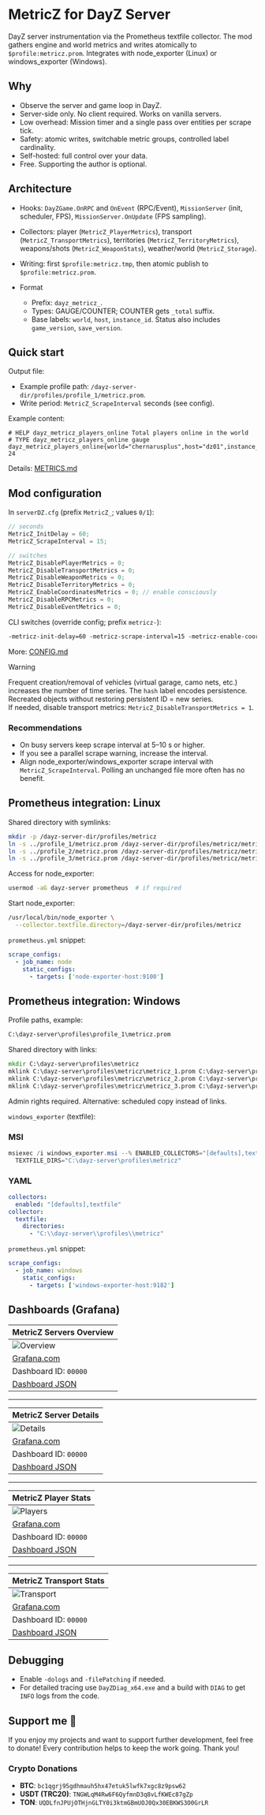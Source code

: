 # MetricZ for DayZ Server

DayZ server instrumentation via the Prometheus textfile collector. The mod
gathers engine and world metrics and writes atomically to
`$profile:metricz.prom`. Integrates with node_exporter (Linux) or
windows_exporter (Windows).

## Why

* Observe the server and game loop in DayZ.
* Server-side only. No client required. Works on vanilla servers.
* Low overhead: Mission timer and a single pass over entities per scrape
  tick.
* Safety: atomic writes, switchable metric groups, controlled label
  cardinality.
* Self-hosted: full control over your data.
* Free. Supporting the author is optional.

## Architecture

* Hooks: `DayZGame.OnRPC` and `OnEvent` (RPC/Event), `MissionServer` (init,
  scheduler, FPS), `MissionServer.OnUpdate` (FPS sampling).
* Collectors: player (`MetricZ_PlayerMetrics`), transport
  (`MetricZ_TransportMetrics`), territories (`MetricZ_TerritoryMetrics`),
  weapons/shots (`MetricZ_WeaponStats`), weather/world (`MetricZ_Storage`).
* Writing: first `$profile:metricz.tmp`, then atomic publish to
  `$profile:metricz.prom`.
* Format

  * Prefix: `dayz_metricz_`.
  * Types: GAUGE/COUNTER; COUNTER gets `_total` suffix.
  * Base labels: `world`, `host`, `instance_id`. Status also includes
    `game_version`, `save_version`.

## Quick start

Output file:

* Example profile path: `/dayz-server-dir/profiles/profile_1/metricz.prom`.
* Write period: `MetricZ_ScrapeInterval` seconds (see config).

Example content:

```PromQL
# HELP dayz_metricz_players_online Total players online in the world
# TYPE dayz_metricz_players_online gauge
dayz_metricz_players_online{world="chernarusplus",host="dz01",instance_id="1"} 24
```

Details: [METRICS.md](./METRICS.md)

## Mod configuration

In `serverDZ.cfg` (prefix `MetricZ_`; values `0/1`):

```c
// seconds
MetricZ_InitDelay = 60;
MetricZ_ScrapeInterval = 15;

// switches
MetricZ_DisablePlayerMetrics = 0;
MetricZ_DisableTransportMetrics = 0;
MetricZ_DisableWeaponMetrics = 0;
MetricZ_DisableTerritoryMetrics = 0;
MetricZ_EnableCoordinatesMetrics = 0; // enable consciously
MetricZ_DisableRPCMetrics = 0;
MetricZ_DisableEventMetrics = 0;
```

CLI switches (override config; prefix `metricz-`):

```txt
-metricz-init-delay=60 -metricz-scrape-interval=15 -metricz-enable-coordinates=false -metricz-disable-rpc=false -metricz-disable-event=false
```

More: [CONFIG.md](./CONFIG.md)

> [!WARNING]  
> Frequent creation/removal of vehicles (virtual garage, camo nets, etc.)
> increases the number of time series. The `hash` label encodes persistence.
> Recreated objects without restoring persistent ID = new series.  
> If needed, disable transport metrics: `MetricZ_DisableTransportMetrics = 1`.

### Recommendations

* On busy servers keep scrape interval at 5–10 s or higher.
* If you see a parallel scrape warning, increase the interval.
* Align node_exporter/windows_exporter scrape interval with
  `MetricZ_ScrapeInterval`. Polling an unchanged file more often has no
  benefit.

## Prometheus integration: Linux

Shared directory with symlinks:

```bash
mkdir -p /dayz-server-dir/profiles/metricz
ln -s ../profile_1/metricz.prom /dayz-server-dir/profiles/metricz/metricz_1.prom
ln -s ../profile_2/metricz.prom /dayz-server-dir/profiles/metricz/metricz_2.prom
ln -s ../profile_3/metricz.prom /dayz-server-dir/profiles/metricz/metricz_3.prom
```

Access for node_exporter:

```bash
usermod -aG dayz-server prometheus  # if required
```

Start node_exporter:

```bash
/usr/local/bin/node_exporter \
  --collector.textfile.directory=/dayz-server-dir/profiles/metricz
```

`prometheus.yml` snippet:

```yaml
scrape_configs:
  - job_name: node
    static_configs:
      - targets: ['node-exporter-host:9100']
```

## Prometheus integration: Windows

Profile paths, example:

```txt
C:\dayz-server\profiles\profile_1\metricz.prom
```

Shared directory with links:

```cmd
mkdir C:\dayz-server\profiles\metricz
mklink C:\dayz-server\profiles\metricz\metricz_1.prom C:\dayz-server\profiles\profile_1\metricz.prom
mklink C:\dayz-server\profiles\metricz\metricz_2.prom C:\dayz-server\profiles\profile_2\metricz.prom
mklink C:\dayz-server\profiles\metricz\metricz_3.prom C:\dayz-server\profiles\profile_3\metricz.prom
```

Admin rights required. Alternative: scheduled copy instead of links.

`windows_exporter` (textfile):

### MSI

```powershell
msiexec /i windows_exporter.msi --% ENABLED_COLLECTORS="[defaults],textfile" `
  TEXTFILE_DIRS="C:\dayz-server\profiles\metricz"
```

### YAML

```yaml
collectors:
  enabled: "[defaults],textfile"
collector:
  textfile:
    directories:
      - "C:\\dayz-server\\profiles\\metricz"
```

`prometheus.yml` snippet:

```yaml
scrape_configs:
  - job_name: windows
    static_configs:
      - targets: ['windows-exporter-host:9182']
```

## Dashboards (Grafana)

<!-- TODO -->

| MetricZ Servers Overview                                    |
| ----------------------------------------------------------- |
| ![Overview](./grafana/servers_overview.png)                 |
| [Grafana.com](https://grafana.com/grafana/dashboards/00000) |
| Dashboard ID: `00000`                                       |
| [Dashboard JSON](./grafana/servers_overview.json)           |

---

| MetricZ Server Details                                      |
| ----------------------------------------------------------- |
| ![Details](./grafana/servers_details.png)                   |
| [Grafana.com](https://grafana.com/grafana/dashboards/00000) |
| Dashboard ID: `00000`                                       |
| [Dashboard JSON](./grafana/servers_details.json)            |

---

| MetricZ Player Stats                                        |
| ----------------------------------------------------------- |
| ![Players](./grafana/player_stats.png)                      |
| [Grafana.com](https://grafana.com/grafana/dashboards/00000) |
| Dashboard ID: `00000`                                       |
| [Dashboard JSON](./grafana/player_stats.json)               |

---

| MetricZ Transport Stats                                     |
| ----------------------------------------------------------- |
| ![Transport](./grafana/transport_stats.png)                 |
| [Grafana.com](https://grafana.com/grafana/dashboards/00000) |
| Dashboard ID: `00000`                                       |
| [Dashboard JSON](./grafana/transport_stats.json)            |

## Debugging

* Enable `-dologs` and `-filePatching` if needed.
* For detailed tracing use `DayZDiag_x64.exe` and a build with `DIAG` to get
  `INFO` logs from the code.

## Support me 💖

If you enjoy my projects and want to support further development, feel free
to donate! Every contribution helps to keep the work going. Thank you!

### Crypto Donations

<!-- cSpell:disable -->
* **BTC**: `bc1qgrj95gdhmauh5hx47etuk5lwfk7xgc8z9psw62`
* **USDT (TRC20)**: `TNGWLqM4Rw6F6QyfmnD3q8vLfKWEc87gZp`
* **TON**: `UQDLfnJPUjOTHjnGLTY0i3ktmGBmUOJ0Qx30EBKWS3O0GrLR`
<!-- cSpell:enable -->
